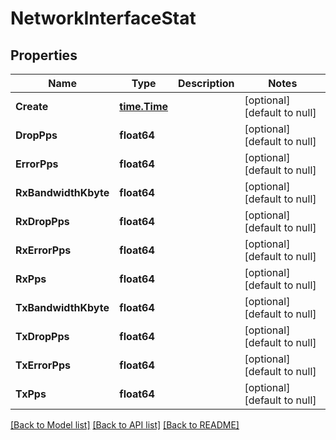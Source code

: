 # NetworkInterfaceStat

## Properties
Name | Type | Description | Notes
------------ | ------------- | ------------- | -------------
**Create** | [**time.Time**](time.Time.md) |  | [optional] [default to null]
**DropPps** | **float64** |  | [optional] [default to null]
**ErrorPps** | **float64** |  | [optional] [default to null]
**RxBandwidthKbyte** | **float64** |  | [optional] [default to null]
**RxDropPps** | **float64** |  | [optional] [default to null]
**RxErrorPps** | **float64** |  | [optional] [default to null]
**RxPps** | **float64** |  | [optional] [default to null]
**TxBandwidthKbyte** | **float64** |  | [optional] [default to null]
**TxDropPps** | **float64** |  | [optional] [default to null]
**TxErrorPps** | **float64** |  | [optional] [default to null]
**TxPps** | **float64** |  | [optional] [default to null]

[[Back to Model list]](../README.md#documentation-for-models) [[Back to API list]](../README.md#documentation-for-api-endpoints) [[Back to README]](../README.md)


